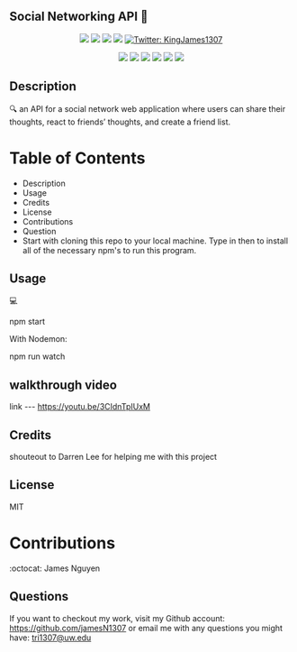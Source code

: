 ## Social Networking API 👋
<p align="center">
    <img src="https://img.shields.io/github/last-commit/jamesN1307/social-network-api" />
    <img src="https://img.shields.io/github/languages/top/jamesN1307/social-network-api"  />
    <img src="https://img.shields.io/github/issues/jamesN1307/social-network-api" />
    <img src="https://img.shields.io/github/last-commit/jamesN1307/social-network-api" >
    <a href="https://twitter.com/KingJames1307">
        <img alt="Twitter: KingJames1307" src="https://img.shields.io/twitter/follow/KingJames1307.svg?style=social" target="_blank" />
    </a>
</p>
  
<p align="center">
    <img src="https://img.shields.io/badge/Javascript-yellow" />
    <img src="https://img.shields.io/badge/-node.js-green" />
    <img src="https://img.shields.io/badge/-screencastify-lightgrey" />
    <img src="https://img.shields.io/badge/-express-orange" />
    <img src="https://img.shields.io/badge/-MongoDB-blue" />
    <img src="https://img.shields.io/badge/-json-orange" />
</p>
   
## Description

🔍 an API for a social network web application where users can share their thoughts, react to friends’ thoughts, and create a friend list.

# Table of Contents
* Description
* Usage
* Credits
* License
* Contributions
* Question
* Start with cloning this repo to your local machine. Type in then to install all of the necessary npm's to run this program. 

## Usage
💻

npm start

With Nodemon:

npm run watch

## walkthrough video 
link --- https://youtu.be/3CIdnTpIUxM

## Credits
shouteout to Darren Lee for helping me with this project 

## License
MIT

# Contributions
:octocat: James Nguyen

## Questions
If you want to checkout my work, visit my Github account: https://github.com/jamesN1307 or
email me with any questions you might have: tri1307@uw.edu
